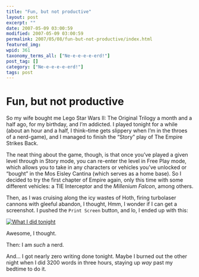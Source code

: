 ```yaml
---
title: "Fun, but not productive"
layout: post
excerpt: ""
date: 2007-05-09 03:00:59
modified: 2007-05-09 03:00:59
permalink: 2007/05/08/fun-but-not-productive/index.html
featured_img: 
wpid: 361
taxonomy_terms_all: ["Ne-e-e-e-e-erd!"]
post_tag: []
category: ["Ne-e-e-e-e-erd!"]
tags: post
---
```


# Fun, but not productive

So my wife bought me Lego Star Wars II: The Original Trilogy a month and a half ago, for my birthday, and I’m addicted. I played tonight for a while (about an hour and a half, I think–time gets slippery when I’m in the throes of a nerd-game), and I managed to finish the “Story” play of The Empire Strikes Back.

The neat thing about the game, though, is that once you’ve played a given level through in Story mode, you can re-enter the level in Free Play mode, which allows you to take in any characters or vehicles you’ve unlocked or “bought” in the Mos Eisley Cantina (which serves as a home base). So I decided to try the first chapter of Empire again, only this time with some different vehicles: a TIE Interceptor and the *Millenium Falcon*, among others.

Then, as I was cruising along the icy wastes of Hoth, firing turbolaser cannons with gleeful abandon, I thought, Hmm, I wonder if I can get a screenshot. I pushed the `Print Screen` button, and lo, I ended up with this:

[![What I did tonight](http://farm1.static.flickr.com/210/490687162_0ff3e61eac_m.jpg)](http://www.flickr.com/photos/pj/490687162)

Awesome, I thought.

Then: I am *such* a nerd.

And… I got nearly zero writing done tonight. Maybe I burned out the other night when I did 3200 words in three hours, staying up *way* past my bedtime to do it.